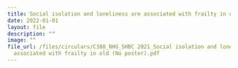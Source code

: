 ```yaml
---
title: Social isolation and loneliness are associated with frailty in old
date: 2022-01-01
layout: file
description: ""
image: ""
file_url: /files/circulars/C388_NHG_SHBC 2021_Social isolation and loneliness are
  associated with frailty in old (No poster).pdf
---
```

